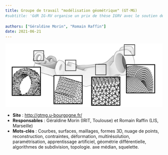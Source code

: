 ```yaml
---
title: Groupe de travail "modélisation géométrique" (GT-MG)
#subtitle: 'GdR IG-RV organise un prix de thèse IGRV avec le soutien des associations AFIG, AFRV et EGFR. L’objectif de ce prix de thèse est de récompenser chaque année une excellente thèse issue de la communauté du GdR IG-RV.'

authors: ["Géraldine Morin", "Romain Raffin"]
date: 2021-06-21
---
```


![](logo-gt-mg.png)

* **Site** : http://gtmg.u-bourgogne.fr/
* **Responsables** : Géraldine Morin (IRIT, Toulouse) et Romain Raffin (LIS, Marseille)
* **Mots-clés** : Courbes, surfaces, maillages, formes 3D, nuage de points, reconstruction, contraintes, déformation, multirésolution, paramétrisation, apprentissage artificiel, géométrie différentielle, algorithmes de subdivision, topologie. axe médian, squelette.
